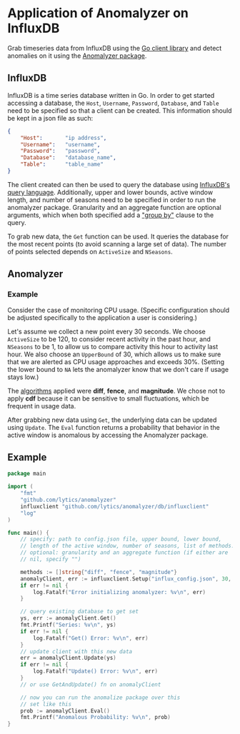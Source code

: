
# Application of Anomalyzer on InfluxDB

Grab timeseries data from InfluxDB using the [Go client library](http://github.com/influxdb/influxdb/tree/master/client) and detect anomalies on it using the [Anomalyzer package](https://github.com/lytics/anomalyzer/tree/master/anomalyzer).

## InfluxDB

InfluxDB is a time series database written in Go. In order to get started accessing a database, the `Host`, `Username`, `Password`, `Database`, and `Table` need to be specified so that a client can be created. This information should be kept in a json file as such:
``` json
{
	"Host":       "ip address",
	"Username":   "username",
	"Password":   "password",
	"Database":   "database_name",
	"Table": 	  "table_name"
}
```
The client created can then be used to query the database using [InfluxDB's query language](http://influxdb.com/docs/v0.7/api/query_language.html). Additionally, upper and lower bounds, active window length, and number of seasons need to be specified in order to run the anomalyzer package. Granularity and an aggregate function are optional arguments, which when both specified add a ["group by"](http://influxdb.com/docs/v0.8/api/query_language.html#group-by) clause to the query.

To grab new data, the `Get` function can be used. It queries the database for the most recent points (to avoid scanning a large set of data). The number of points selected depends on `ActiveSize` and `NSeasons`.

## Anomalyzer

### Example

Consider the case of monitoring CPU usage.  (Specific configuration should be adjusted specifically to the application a user is considering.) 

Let's assume we collect a new point every 30 seconds.  We choose `ActiveSize` to be 120, to consider recent activity in the past hour, and `NSeasons` to be 1, to allow us to compare activity this hour to activity last hour. We also choose an `UpperBound` of 30, which allows us to make sure that we are alerted as CPU usage approaches and exceeds 30%.  (Setting the lower bound to `NA` lets the anomalyzer know that we don't care if usage stays low.)

The [algorithms](https://github.com/lytics/anomalyzer/tree/master/anomalyzer#algorithms) applied were **diff**, **fence**, and **magnitude**. We chose not to apply **cdf** because it can be sensitive to small fluctuations, which be frequent in usage data.

After grabbing new data using `Get`, the underlying data can be updated using `Update`. The `Eval` function returns a probability that behavior in the active window is anomalous by accessing the Anomalyzer package.

## Example
``` go
package main

import (
	"fmt"
	"github.com/lytics/anomalyzer"
	influxclient "github.com/lytics/anomalyzer/db/influxclient"
	"log"
)

func main() {
	// specify: path to config.json file, upper bound, lower bound,
	// length of the active window, number of seasons, list of methods.
	// optional: granularity and an aggregate function (if either are
	// nil, specify "")

	methods := []string{"diff", "fence", "magnitude"}
	anomalyClient, err := influxclient.Setup("influx_config.json", 30, anomalyzer.NA, 120, 1, methods, "", "")
	if err != nil {
		log.Fatalf("Error initializing anomalyzer: %v\n", err)
	}

	// query existing database to get set
	ys, err := anomalyClient.Get()
	fmt.Printf("Series: %v\n", ys)
	if err != nil {
		log.Fatalf("Get() Error: %v\n", err)
	}
	// update client with this new data
	err = anomalyClient.Update(ys)
	if err != nil {
		log.Fatalf("Update() Error: %v\n", err)
	}
	// or use GetAndUpdate() fn on anomalyClient

	// now you can run the anomalize package over this
	// set like this
	prob := anomalyClient.Eval()
	fmt.Printf("Anomalous Probability: %v\n", prob)
}
```
